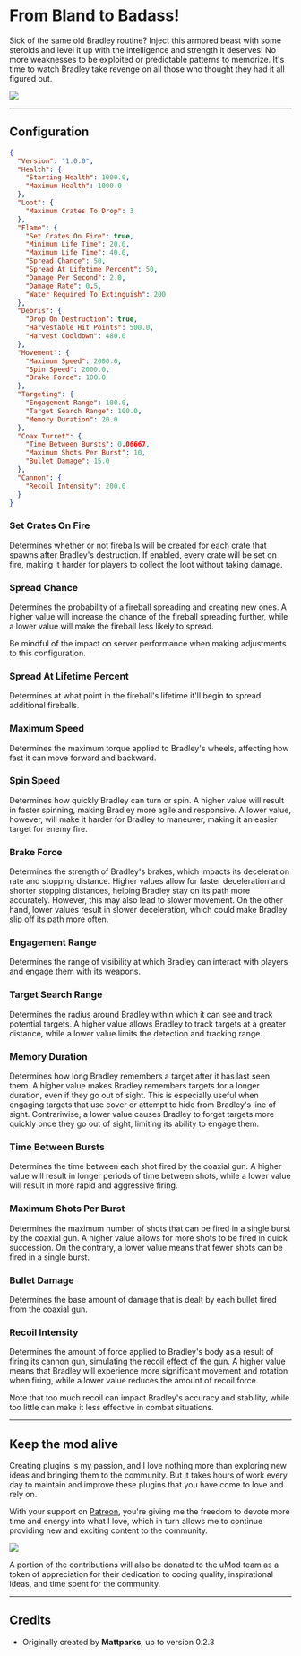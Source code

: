 # From Bland to Badass!
Sick of the same old Bradley routine? Inject this armored beast with some steroids and level it up with the intelligence and strength it deserves!
No more weaknesses to be exploited or predictable patterns to memorize. It's time to watch Bradley take revenge on all those who thought they had it all figured out.

![](https://i.imgur.com/Jvxewu8.png)

--------

## Configuration
```json
{
  "Version": "1.0.0",
  "Health": {
    "Starting Health": 1000.0,
    "Maximum Health": 1000.0
  },
  "Loot": {
    "Maximum Crates To Drop": 3
  },
  "Flame": {
    "Set Crates On Fire": true,
    "Minimum Life Time": 20.0,
    "Maximum Life Time": 40.0,
    "Spread Chance": 50,
    "Spread At Lifetime Percent": 50,
    "Damage Per Second": 2.0,
    "Damage Rate": 0.5,
    "Water Required To Extinguish": 200
  },
  "Debris": {
    "Drop On Destruction": true,
    "Harvestable Hit Points": 500.0,
    "Harvest Cooldown": 480.0
  },
  "Movement": {
    "Maximum Speed": 2000.0,
    "Spin Speed": 2000.0,
    "Brake Force": 100.0
  },
  "Targeting": {
    "Engagement Range": 100.0,
    "Target Search Range": 100.0,
    "Memory Duration": 20.0
  },
  "Coax Turret": {
    "Time Between Bursts": 0.06667,
    "Maximum Shots Per Burst": 10,
    "Bullet Damage": 15.0
  },
  "Cannon": {
    "Recoil Intensity": 200.0
  }
}
```

### Set Crates On Fire
Determines whether or not fireballs will be created for each crate that spawns after Bradley's destruction. If enabled, every crate will be set on fire, making it harder for players to collect the loot without taking damage.


### Spread Chance
Determines the probability of a fireball spreading and creating new ones.
A higher value will increase the chance of the fireball spreading further, while a lower value will make the fireball less likely to spread.

Be mindful of the impact on server performance when making adjustments to this configuration.

### Spread At Lifetime Percent
Determines at what point in the fireball's lifetime it'll begin to spread additional fireballs.

### Maximum Speed
Determines the maximum torque applied to Bradley's wheels, affecting how fast it can move forward and backward.

### Spin Speed
Determines how quickly Bradley can turn or spin.
A higher value will result in faster spinning, making Bradley more agile and responsive. A lower value, however, will make it harder for Bradley to maneuver, making it an easier target for enemy fire.

### Brake Force
Determines the strength of Bradley's brakes, which impacts its deceleration rate and stopping distance. 
Higher values allow for faster deceleration and shorter stopping distances, helping Bradley stay on its path more accurately. However, this may also lead to slower movement. On the other hand, lower values result in slower deceleration, which could make Bradley slip off its path more often.

### Engagement Range
Determines the range of visibility at which Bradley can interact with players and engage them with its weapons.

### Target Search Range
Determines the radius around Bradley within which it can see and track potential targets.
A higher value allows Bradley to track targets at a greater distance, while a lower value limits the detection and tracking range.

### Memory Duration
Determines how long Bradley remembers a target after it has last seen them.
A higher value makes Bradley remembers targets for a longer duration, even if they go out of sight. This is especially useful when engaging targets that use cover or attempt to hide from Bradley's line of sight. Contrariwise, a lower value causes Bradley to forget targets more quickly once they go out of sight, limiting its ability to engage them.

### Time Between Bursts
Determines the time between each shot fired by the coaxial gun.
A higher value will result in longer periods of time between shots, while a lower value will result in more rapid and aggressive firing.

### Maximum Shots Per Burst
Determines the maximum number of shots that can be fired in a single burst by the coaxial gun.
A higher value allows for more shots to be fired in quick succession. On the contrary, a lower value means that fewer shots can be fired in a single burst. 

### Bullet Damage
Determines the base amount of damage that is dealt by each bullet fired from the coaxial gun.

### Recoil Intensity
Determines the amount of force applied to Bradley's body as a result of firing its cannon gun, simulating the recoil effect of the gun.
A higher value means that Bradley will experience more significant movement and rotation when firing, while a lower value reduces the amount of recoil force.

Note that too much recoil can impact Bradley's accuracy and stability, while too little can make it less effective in combat situations.

------------

## Keep the mod alive

Creating plugins is my passion, and I love nothing more than exploring new ideas and bringing them to the community. But it takes hours of work every day to maintain and improve these plugins that you have come to love and rely on. 

With your support on [Patreon](https://www.patreon.com/VisEntities), you're  giving me the freedom to devote more time and energy into what I love, which in turn allows me to continue providing new and exciting content to the community.

![](https://i.imgur.com/cDLkUPZ.png)

A portion of the contributions will also be donated to the uMod team as a token of appreciation for their dedication to coding quality, inspirational ideas, and time spent for the community.

-------

## Credits
* Originally created by **Mattparks**, up to version 0.2.3
